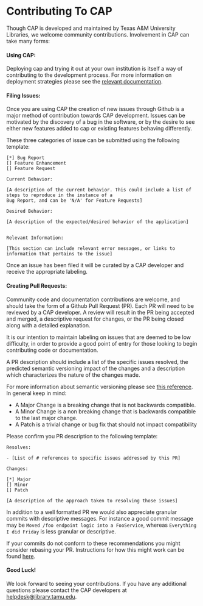 # Contributing To CAP

Though CAP is developed and maintained by Texas A&M University Libraries, we welcome community contributions. Involvement in CAP can take many forms:

#### Using CAP: 

Deploying cap and trying it out at your own institution is itself a way of contributing to the development process. For more information on deployment strategies please see the [relevant documentation](https://github.com/TAMULib/Cap/blob/master/README.md).
  
#### Filing Issues: 

Once you are using CAP the creation of new issues through Github is a major method of contribution towards CAP development. Issues can be motivated by the discovery of a bug in the software, or by the desire to see either new features added to cap or existing features behaving differently.

These three categories of issue can be submitted using the following template:

``` 
[*] Bug Report
[] Feature Enhancement
[] Feature Request

Current Behavior:

[A description of the current behavior. This could include a list of steps to reproduce in the instance of a 
Bug Report, and can be 'N/A' for Feature Requests]

Desired Behavior:

[A description of the expected/desired behavior of the application]


Relevant Information:

[This section can include relevant error messages, or links to information that pertains to the issue]

````

Once an issue has been filed it will be curated by a CAP developer and receive the appropriate labeling.

#### Creating Pull Requests:

Community code and documentation contributions are welcome, and should take the form of a Github Pull Request (PR). Each PR will need to be reviewed by a CAP developer. A review will result in the PR being accepted and merged, a descriptive request for changes, or the PR being closed along with a detailed explanation.

It is our intention to maintain labeling on issues that are deemed to be low difficulty, in order to provide a good point of entry for those looking to begin contributing code or documentation.

A PR description should include a list of the specific issues resolved, the predicted semantic versioning impact of the changes and a description which characterizes the nature of the changes made.

For more information about semantic versioning please see [this reference](https://semver.org/). In general keep in mind:

- A Major Change is a breaking change that is not backwards compatible.
- A Minor Change is a non breaking change that is backwards compatible to the last major change.
- A Patch is a trivial change or bug fix that should not impact compatibility

Please confirm you PR description to the following template:

```
Resolves:

- [List of # references to specific issues addressed by this PR]

Changes:

[*] Major
[] Minor
[] Patch

[A description of the approach taken to resolving those issues]

```

In addition to a well formatted PR we would also appreciate granular commits with descriptive messages. For instance a good commit message may be `Moved /foo endpoint logic into a FooService`, whereas `Everything I did Friday` is less granular or descriptive.

If your commits do not conform to these recommendations you might consider rebasing your PR. Instructions for how this might work can be found [here](https://help.github.com/articles/about-git-rebase/).


#### Good Luck!

We look forward to seeing your contributions. If you have any additional questions please contact the CAP developers at [helpdesk@library.tamu.edu]().
